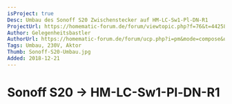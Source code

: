 ```yaml
---
isProject: true
Desc: Umbau des Sonoff S20 Zwischenstecker auf HM-LC-Sw1-Pl-DN-R1
ProjectUrl: https://homematic-forum.de/forum/viewtopic.php?f=76&t=44258
Author: Gelegenheitsbastler
AuthorUrl: https://homematic-forum.de/forum/ucp.php?i=pm&mode=compose&u=20394
Tags: Umbau, 230V, Aktor
Thumb: Sonoff-S20-Umbau.jpg
Added: 2018-12-21
---
```


# Sonoff S20 → HM-LC-Sw1-Pl-DN-R1
